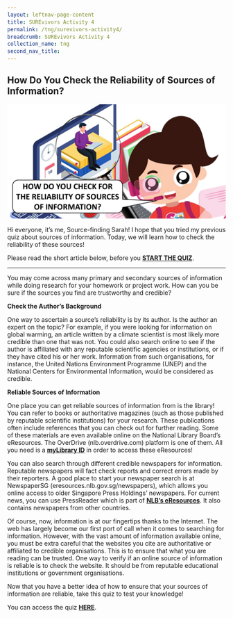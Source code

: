 ```yaml
---
layout: leftnav-page-content
title: SUREvivors Activity 4
permalink: /tng/surevivors-activity4/
breadcrumb: SUREvivors Activity 4
collection_name: tng
second_nav_title: 
---
```


## How Do You Check the Reliability of Sources of Information?

![](../images/SURE-Activity4-feature-image-FB.png)

Hi everyone, it’s me, Source-finding Sarah! I hope that you tried my previous quiz about sources of information. Today, we will learn how to check the reliability of these sources! 

Please read the short article below, before you **[START THE QUIZ](https://go.gov.sg/surevivor-activity-4)**.

<hr>



You may come across many primary and secondary sources of information while doing research for your homework or project work. How can you be sure if the sources you find are trustworthy and credible? 

**Check the Author’s Background**  

One way to ascertain a source’s reliability is by its author. Is the author an expert on the topic? For example, if you were looking for information on global warming, an article written by a climate scientist is most likely more credible than one that was not. You could also search online to see if the author is affiliated with any reputable scientific agencies or institutions, or if they have cited his or her work. Information from such organisations, for instance, the United Nations Environment Programme (UNEP) and the National Centers for Environmental Information, would be considered as credible.  

 

**Reliable Sources of Information** 

One place you can get reliable sources of information from is the library! You can refer to books or authoritative magazines (such as those published by reputable scientific institutions) for your research. These publications often include references that you can check out for further reading. Some of these materials are even available online on the National Library Board’s eResources. The OverDrive (nlb.overdrive.com) platform is one of them. All you need is a [**myLibrary ID**](https://www.nlb.gov.sg/Portals/0/IMG/VisitUs/Membership_Guide/myLibrary_ID_Registration_Guide.PDF)  in order to access these eResources!

You can also search through different credible newspapers for information. Reputable newspapers will fact check reports and correct errors made by their reporters. A good place to start your newspaper search is at NewspaperSG (eresources.nlb.gov.sg/newspapers), which allows you online access to older Singapore Press Holdings’ newspapers. For current news, you can use PressReader which is part of **[NLB’s eResources](https://eresources.nlb.gov.sg/main/Browse?startsWith=P)**. It also contains newspapers from other countries. 

Of course, now, information is at our fingertips thanks to the Internet. The web has largely become our first port of call when it comes to searching for information. However, with the vast amount of information available online, you must be extra careful that the websites you cite are authoritative or affiliated to credible organisations. This is to ensure that what you are reading can be trusted. One way to verify if an online source of information is reliable is to check the website. It should be from reputable educational institutions or government organisations.  

Now that you have a better idea of how to ensure that your sources of information are reliable, take this quiz to test your knowledge! 

You can access the quiz **[HERE](https://go.gov.sg/surevivor-activity-4)**.

